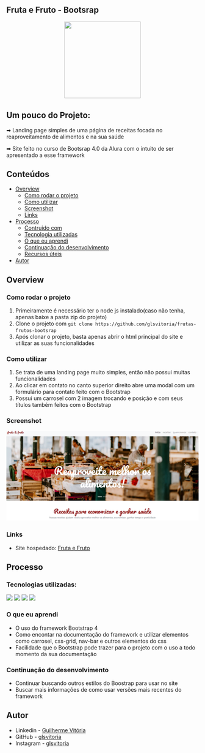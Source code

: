 ## Fruta e Fruto - Bootsrap
<p align="center">
  <img src="https://img.icons8.com/plasticine/2x/circled-play.png" width="200px" height="200px"/></p>
<p align="center">

## Um pouco do Projeto:

➡ Landing page simples de uma página de receitas focada no reaproveitamento de alimentos e na sua saúde

➡ Site feito no curso de Bootsrap 4.0 da Alura com o intuito de ser apresentado a esse framework

## Conteúdos

- [Overview](#overview)
  - [Como rodar o projeto](#como-rodar-o-projeto)
  - [Como utilizar](#como-utilizar-o-projeto)
  - [Screenshot](#screenshot)
  - [Links](#links)
- [Processo](#processo)
  - [Contruido com](#construido-com)
  - [Tecnologia utilizadas](#tecnologias-utilizadas)
  - [O que eu aprendi](#oque-eu-aprendi)
  - [Continuação do desenvolvimento](#continuacao-do-desenvolvimento)
  - [Recursos úteis](#recursos-uteis)
- [Autor](#autor)

## Overview

### Como rodar o projeto

 1. Primeiramente é necessário ter o node js instalado(caso não tenha, apenas baixe a pasta zip do projeto) 
 2. Clone o projeto com `git clone https://github.com/glsvitoria/frutas-frutos-bootsrap`
 3. Após clonar o projeto, basta apenas abrir o html principal do site e utilizar as suas funcionalidades

### Como utilizar

 1. Se trata de uma landing page muito simples, então não possui muitas funcionalidades
 2. Ao clicar em contato no canto superior direito abre uma modal com um formulário para contato feito com o Bootstrap
 3. Possui um carrosel com 2 imagem trocando e posição e com seus títulos também feitos com o Bootstrap

### Screenshot
![](./src/img/Screenshot.png)
### Links
- Site hospedado: [Fruta e Fruto](https://glsvitoria.github.io/frutas-frutos-bootsrap/)

## Processo

### Tecnologias utilizadas:

[<img src="https://img.shields.io/static/v1?label=&message=HTML&color=orange&style=for-the-badge&logo=HTML5&logoColor=white" />](https://github.com/glsvitoria)
[<img src="https://img.shields.io/static/v1?label=&message=CSS&color=blue&style=for-the-badge&logo=CSS3&logoColor=white" />](https://github.com/glsvitoria)
[<img src="https://img.shields.io/static/v1?label=&message=JS&color=yellowgreen&style=for-the-badge&logo=JavaScript&logoColor=white" />](https://github.com/glsvitoria)
[<img src="https://img.shields.io/static/v1?label=&message=Bootsrap4&color=blue&style=for-the-badge&logo=Bootstrap&logoColor=white" />](https://github.com/glsvitoria)

### O que eu aprendi
- O uso do framework Bootstrap 4
- Como encontar na documentação do framework e utilizar elementos como carrosel, css-grid, nav-bar e outros elementos do css
- Facilidade que o Bootstrap pode trazer para o projeto com o uso a todo momento da sua documentação

### Continuação do desenvolvimento
- Continuar buscando outros estilos do Boostrap para usar no site
- Buscar mais informações de como usar versões mais recentes do framework

## Autor
- Linkedin - [Guilherme Vitória](https://www.linkedin.com/in/glsvitoria/)
- GitHub - [glsvitoria](https://github.com/glsvitoria)
- Instagram - [glsvitoria](https://www.instagram.com/glsvitoria/)
